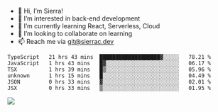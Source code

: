 - 👋 Hi, I’m Sierra!
- 👀 I’m interested in back-end development
- 🌱 I’m currently learning React, Serverless, Cloud
- 💞️ I’m looking to collaborate on learning
- 📫 Reach me via git@sierrac.dev

<!--START_SECTION:waka-->

```text
TypeScript   21 hrs 43 mins  ███████████████████▓░░░░░   78.21 %
JavaScript   1 hrs 43 mins   █▓░░░░░░░░░░░░░░░░░░░░░░░   06.17 %
TSX          1 hrs 39 mins   █▒░░░░░░░░░░░░░░░░░░░░░░░   05.96 %
unknown      1 hrs 15 mins   █░░░░░░░░░░░░░░░░░░░░░░░░   04.49 %
JSON         0 hrs 33 mins   ▓░░░░░░░░░░░░░░░░░░░░░░░░   02.01 %
JSX          0 hrs 33 mins   ▒░░░░░░░░░░░░░░░░░░░░░░░░   01.95 %
```

<!--END_SECTION:waka-->


![](https://hit.yhype.me/github/profile?user_id=7351311)
